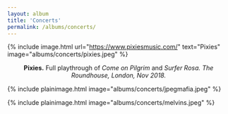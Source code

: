 ```yaml
---
layout: album
title: 'Concerts'
permalink: /albums/concerts/
---
```

{% include image.html url="https://www.pixiesmusic.com/" text="Pixies"  image="albums/concerts/pixies.jpeg" %}

<p style = "text-align: center;">
    <b>Pixies.</b> Full playthrough of <i>Come on Pilgrim</i> and <i>Surfer Rosa. The Roundhouse, London, Nov 2018.</i>
</p>

{% include plainimage.html image="albums/concerts/jpegmafia.jpeg" %}

{% include plainimage.html image="albums/concerts/melvins.jpeg" %}
